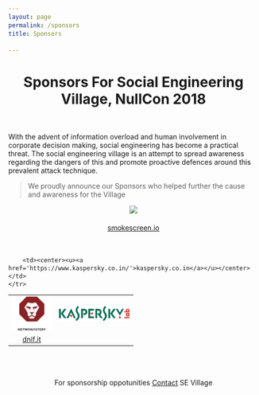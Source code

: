 ```yaml
---
layout: page
permalink: /sponsors
title: Sponsors

---
```


<center><h1>Sponsors For Social Engineering Village, NullCon 2018</h1></center><br>

With the advent of information overload and human involvement in corporate decision making, social engineering has become a practical threat. The social engineering village is an attempt to spread awareness regarding the dangers of this and promote proactive defences around this prevalent attack technique. 

> We proudly announce our Sponsors who helped further the cause and awareness for the Village




<center><img src="https://www.smokescreen.io/wp-content/uploads/2016/04/logo7-1.png"></center><br>

<center><u><a href='https://www.smokescreen.io/'>smokescreen.io</a></u></center>

<br>
<br>

<table style="width:50%" align="center">
	<tr>
		<td><img src="netmonastery.jpg"></td>                    
		<td><img src="Kaspersky_Lab_logo.png"></td>
	</tr>
	<tr>
		<td><center><u><a href='https://www.dnif.it/'>dnif.it</a></u></td></center>
	                                                    
		<td><center><u><a href='https://www.kaspersky.co.in/'>kaspersky.co.in</a></u></center></td>		
	</tr>
</table>

<br>
<br>
<br>

<center>For sponsorship oppotunities <u><a href='mailto:sevillagenullcon@gmail.com'>Contact</a></u> SE Village</center>

